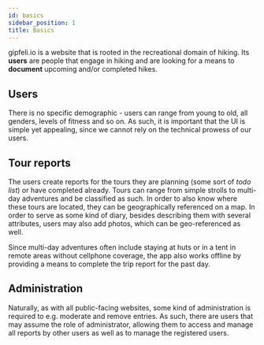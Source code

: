```yaml
---
id: basics
sidebar_position: 1
title: Basics
---
```


gipfeli.io is a website that is rooted in the recreational domain of hiking. Its **users** are people that engage in
hiking and are looking for a means to **document** upcoming and/or completed hikes.

## Users

There is no specific demographic - users can range from young to old, all genders, levels of fitness and so on. As such,
it is important that the UI is simple yet appealing, since we cannot rely on the technical prowess of our users.

## Tour reports

The users create reports for the tours they are planning (some sort of *todo list*) or have completed already. Tours can
range from simple strolls to multi-day adventures and be classified as such. In order to also know where these tours are
located, they can be geographically referenced on a map. In order to serve as some kind of diary, besides describing
them with several attributes, users may also add photos, which can be geo-referenced as well.

Since multi-day adventures often include staying at huts or in a tent in remote areas without cellphone coverage, the
app also works offline by providing a means to complete the trip report for the past day.

## Administration

Naturally, as with all public-facing websites, some kind of administration is required to e.g. moderate and remove
entries. As such, there are users that may assume the role of administrator, allowing them to access and manage all
reports by other users as well as to manage the registered users.